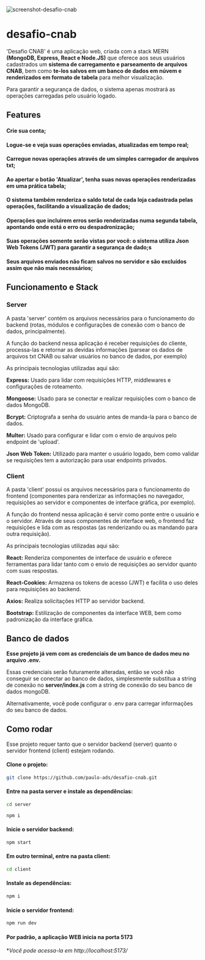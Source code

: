 ![screenshot-desafio-cnab](https://github.com/paulo-ads/desafio-cnab/assets/116691517/9f839ba5-10b7-4922-a006-b75ea8e0a560)
# desafio-cnab

'Desafio CNAB' é uma aplicação web, criada com a stack MERN **(MongoDB, Express, React e Node.JS)** que oferece aos seus usuários cadastrados um **sistema de carregamento e parseamento de arquivos CNAB**, bem como **te-los salvos em um banco de dados em núvem e renderizados em formato de tabela** para melhor visualização.

Para garantir a segurança de dados, o sistema apenas mostrará as operações carregadas pelo usuário logado.

## Features

#### **Crie sua conta;**
#### **Logue-se e veja suas operações enviadas, atualizadas em tempo real;**
#### **Carregue novas operações através de um simples carregador de arquivos txt;**
#### **Ao apertar o botão 'Atualizar', tenha suas novas operações renderizadas em uma prática tabela;**
#### **O sistema também renderiza o saldo total de cada loja cadastrada pelas operações, facilitando a visualização de dados;**
#### **Operações que incluirem erros serão renderizadas numa segunda tabela, apontando onde está o erro ou despadronização;**
#### **Suas operações somente serão vistas por você: o sistema utiliza Json Web Tokens (JWT) para garantir a segurança de dado;s**
#### **Seus arquivos enviados não ficam salvos no servidor e são excluídos assim que não mais necessários;**

## Funcionamento e Stack
### Server
A pasta 'server' contém os arquivos necessários para o funcionamento do backend (rotas, módulos e configurações de conexão com o banco de dados, principalmente).

A função do backend nessa aplicação é receber requisições do cliente, processa-las e retornar as devidas informações (parsear os dados de arquivos txt CNAB ou salvar usuários no banco de dados, por exemplo)

As principais tecnologias utilizadas aqui são:

**Express:** Usado para lidar com requisições HTTP, middlewares e configurações de roteamento.

**Mongoose:** Usado para se conectar e realizar requisições com o banco de dados MongoDB.

**Bcrypt:** Criptografa a senha do usuário antes de manda-la para o banco de dados.

**Multer:** Usado para configurar e lidar com o envio de arquivos pelo endpoint de 'upload'.

**Json Web Token:** Utilizado para manter o usuário logado, bem como validar se requisições tem a autorização para usar endpoints privados.

### Client
A pasta 'client' possui os arquivos necessários para o funcionamento do frontend (componentes para renderizar as informações no navegador, requisições ao servidor e componentes de interface gráfica, por exemplo).

A função do frontend nessa aplicação é servir como ponte entre o usuário e o servidor. Através de seus componentes de interface web, o frontend faz requisições e lida com as respostas (as renderizando ou as mandando para outra requisição).

As principais tecnologias utilizadas aqui são:

**React:** Renderiza componentes de interface de usuário e oferece ferramentas para lidar tanto com o envio de requisições ao servidor quanto com suas respostas.

**React-Cookies:** Armazena os tokens de acesso (JWT) e facilita o uso deles para requisições ao backend.

**Axios:** Realiza solicitações HTTP ao servidor backend.

**Bootstrap:** Estilização de componentes da interface WEB, bem como padronização da interface gráfica.

## Banco de dados
**Esse projeto já vem com as credenciais de um banco de dados meu no arquivo .env.**

Essas credenciais serão futuramente alteradas, então se você não conseguir se conectar ao banco de dados, simplesmente substitua a string de conexão no **server/index.js** com a string de conexão do seu banco de dados mongoDB. 

Alternativamente, você pode configurar o .env para carregar informações do seu banco de dados.

## Como rodar
Esse projeto requer tanto que o servidor backend (server) quanto o servidor frontend (client) estejam rodando. 


#### Clone o projeto:
```bash
git clone https://github.com/paulo-ads/desafio-cnab.git
```

#### Entre na pasta server e instale as dependências:
```bash
cd server
```
```bash
npm i
```
#### Inicie o servidor backend:
```bash
npm start
```
#### Em outro terminal, entre na pasta client:
```bash
cd client
```
#### Instale as dependências:
```bash
npm i
```
#### Inicie o servidor frontend:
```bash
npm run dev
```

#### Por padrão, a aplicação WEB inicia na porta 5173
**Você pode acessa-la em http://localhost:5173/*

